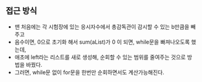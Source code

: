 ## 접근 방식
  - 맨 처음에는 각 시험장에 있는 응시자수에서 총감독관이 감시할 수 있는 b만큼을 빼주고 
  - 음수이면, 0으로 초기화 해서 sum(aList)가 0 이 되면, while문을 빠져나오도록 했는데,
  - 애초에 left라는 리스트를 새로 생성해, 순회할 수 있는 범위를 줄여주는 것으로 방법을 바꿨다.
  - 그러면, while문 없이 for문을 한번만 순회하면서도 계산가능해진다.

